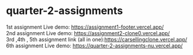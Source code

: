 # quarter-2-assignments

1st assignment Live demo: https://assignment1-footer.vercel.app/ 
<br>
2nd assignment Live demo: https://assignment2-clone0.vercel.app/
<br>
3rd ,4th , 5th assignment link (all in one):https://carsellingclone.vercel.app/
<br>
6th assignment Live demo: https://quarter-2-assignments-nu.vercel.app/
